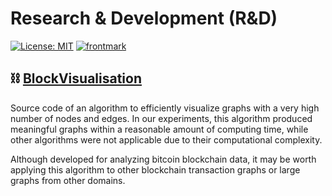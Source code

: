 # Research & Development (R&D)

[![License: MIT](https://img.shields.io/badge/License-MIT-yellow.svg)](https://opensource.org/licenses/MIT)
[![frontmark](https://img.shields.io/badge/powered%20by-frontmark-lightgrey.svg)](https://www.frontmark.de/)

## :chains: [BlockVisualisation](BlockVisualisation)

Source code of an algorithm to efficiently visualize graphs with a very high number of nodes and edges. In our experiments, this algorithm produced meaningful graphs within a reasonable amount of computing time, while other algorithms were not applicable due to their computational complexity.

Although developed for analyzing bitcoin blockchain data, it may be worth applying this algorithm to other blockchain transaction graphs or large graphs from other domains.
